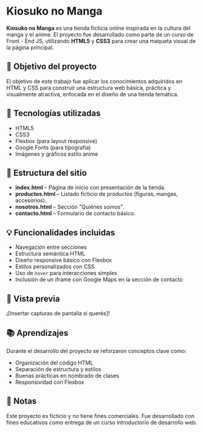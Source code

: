 # Kiosuko no Manga

**Kiosuko no Manga** es una tienda ficticia online inspirada en la cultura del manga y el anime. El proyecto fue desarrollado como parte de un curso de Front - End JS, utilizando **HTML5** y **CSS3** para crear una maqueta visual de la página principal.

## 🎯 Objetivo del proyecto

El objetivo de este trabajo fue aplicar los conocimientos adquiridos en HTML y CSS para construir una estructura web básica, práctica y visualmente atractiva, enfocada en el diseño de una tienda temática.

## 🔧 Tecnologías utilizadas

- HTML5
- CSS3
- Flexbox (para layout responsive)
- Google Fonts (para tipografía)
- Imágenes y gráficos estilo anime

## 📁 Estructura del sitio

- **index.html** – Página de inicio con presentación de la tienda.
- **productos.html** – Listado ficticio de productos (figuras, mangas, accesorios).
- **nosotros.html** – Sección "Quiénes somos".
- **contacto.html** – Formulario de contacto básico.

## 💡 Funcionalidades incluidas

- Navegación entre secciones
- Estructura semántica HTML
- Diseño responsive básico con Flexbox
- Estilos personalizados con CSS
- Uso de `hover` para interacciones simples
- Inclusión de un iframe con Google Maps en la sección de contacto

## 📸 Vista previa

¡[Insertar capturas de pantalla si querés]!

## 📚 Aprendizajes

Durante el desarrollo del proyecto se reforzaron conceptos clave como:

- Organización del código HTML
- Separación de estructura y estilos
- Buenas prácticas en nombrado de clases
- Responsividad con Flexbox

## 📝 Notas

Este proyecto es ficticio y no tiene fines comerciales. Fue desarrollado con fines educativos como entrega de un curso introductorio de desarrollo web.

